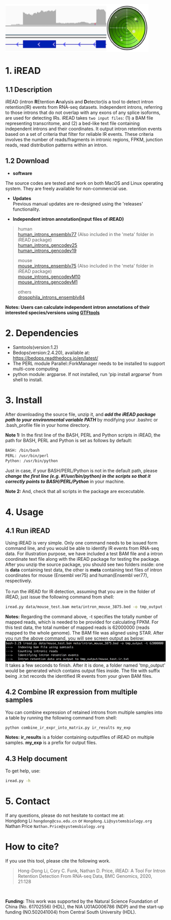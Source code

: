 <img width="450" height="150" src="https://github.com/genemine/iread/blob/master/images/ir1.png"/>

# 1. iREAD
## 1.1 Description
iREAD (intron **R**Etention **A**nalysis and **D**etector)is a tool to detect intron retention(IR) events from RNA-seq datasets. Independent introns, referring to those introns that do not overlap with any exons of any splice isoforms, are used for detecting IRs. iREAD takes `two input files`: (1) a BAM file representing transcritome, and (2) a bed-like text file containing independent introns and their coordinates. It output intron retention events based on a set of criteria that filter for reliable IR events. These criteria involves the number of reads/fragments in intronic regions, FPKM, junction reads, read distribution patterns within an intron.

## 1.2 Download

* **software**

The source codes are tested and work on both MacOS and Linux operating system. They are freely available for non-commercial use.<br>
* **Updates**<br>
Previous manual updates are re-designed using the 'releases' functionality.

* **Independent intron annotation(input files of iREAD)**

>human<br>
[human_introns_ensemblv77](https://github.com/genemine/independent_introns/blob/main/intron_annotation_human_ensemblv77.bed) (Also included in the 'meta' folder in iREAD package)<br>
[human_introns_gencodev25](https://github.com/genemine/independent_introns/blob/main/intron_annotation_human_gencodev25.bed)<br>
[human_introns_gencodev19](https://github.com/genemine/independent_introns/blob/main/intron_annotation_human_gencodev19.bed)<br>
>
>mouse<br>
[mouse_introns_ensemblv75](https://github.com/genemine/independent_introns/blob/main/intron_annotation_mouse_ensemblv75.bed) (Also included in the 'meta' folder in iREAD package)<br>
[mouse_introns_gencodevM10](https://github.com/genemine/independent_introns/blob/main/intron_annotation_mouse_gencodevM10.bed)<br>
[mouse_introns_gencodevM1](https://github.com/genemine/independent_introns/blob/main/intron_annotation_mouse_gencodevM1.bed)<br>
>
>others<br>
[drosophila_introns_ensemblv84](https://github.com/genemine/independent_introns/blob/main/intron_annotation_drosophila_ensemblv84.bed)<br>

**Notes: Users can calculate independent intron annotations of their interested species/versions using [GTFtools](http://www.genemine.org/gtftools.php)**
<br>

# 2. Dependencies
* Samtools(version:1.2)
* Bedops(version:2.4.20), available at: https://bedops.readthedocs.io/en/latest/
* The PERL module Parallel::ForkManager needs to be installed to support multi-core computing
* python module: argparse. If not installed, run 'pip install argparse' from shell to install.

# 3. Install
After downloading the source file, unzip it, and ***add the iREAD package path to your environmental variable PATH*** by modifying your .bashrc or .bash_profile file in your home directory. 

**Note 1:** In the first line of the BASH, PERL and Python scripts in iREAD, the path for BASH, PERL and Python is set as follows by default:
```bash
BASH: /bin/bash
PERL: /usr/bin/perl
Python: /usr/bin/python
```
Just in case, if your BASH/PERL/Python is not in the default path, please ***change the first line (e.g. #!/usr/bin/python) in the scripts so that it correctly points to BASH/PERL/Python*** in your machine. <br>

**Note 2:** And, check that all scripts in the package are excecutable.

# 4. Usage
## 4.1 Run iREAD
Using iREAD is very simple. Only one command needs to be issued form command line, and you would be able to identify IR events from RNA-seq data. For illustration purpose, we have included a test BAM file and a intron coordinate text file along with the iREAD package for testing the package. After you unzip the source package, you should see two folders inside: one is **data** containing test data, the other is **meta** containing text files of intron coordinates for mouse (Ensembl ver75) and human(Ensembl ver77), respectively.
<br><br>
To run the iREAD for IR detection, assuming that you are in the folder of iREAD, just issue the following command from shell:
```bash
iread.py data/mouse_test.bam meta/intron_mouse_3875.bed -o tmp_output -t 62000000
```
**Notes:** Regarding the command above, -t specifies the totally number of mapped reads, which is needed to be provided for calculating FPKM. For this test data, the total number of mapped reads is 62000000 (reads mapped to the whole genome). The BAM file was aligned using STAR. After you run the above command, you will see screen output as below:
![running_screen](https://github.com/genemine/iread/blob/master/images/screen.png)
<br>
It takes a few seconds to finish. After it is done, a folder named 'tmp_output' would be generated which contains output files inside. The file with suffix being .ir.txt records the identified IR events from your given BAM files.

## 4.2 Combine IR expression from multiple samples
You can combine expression of retained introns from multiple samples into a table by running the following command from shell:
```bash
python combine_ir_expr_into_matrix.py ir_results my_exp
```
**Notes:** **ir_results** is a folder containing outputfiles of iREAD on multiple samples. **my_exp** is a prefix for output files.


## 4.3 Help document
To get help, use:
```bash
iread.py -h
```

# 5. Contact
If any questions, please do not hesitate to contact me at:
<br>
Hongdong Li `hongdong@csu.edu.cn` or `Hongdong.Li@systemsbiology.org`
<br>
Nathan Price `Nathan.Price@systemsbiology.org`

# How to cite?
If you use this tool, please cite the following work.
<br>
>Hong-Dong Li, Cory C. Funk, Nathan D. Price, iREAD: A Tool For Intron Retention Detection From RNA-seq Data, BMC Genomics, 2020, 21:128
<br>

**Funding:** This work was supported by the Natural Science Foundation of China (No. 61702556) (HDL), the NIA U01AG006786 (NDP) and the start-up funding (NO.502041004) from Central South University (HDL). 
